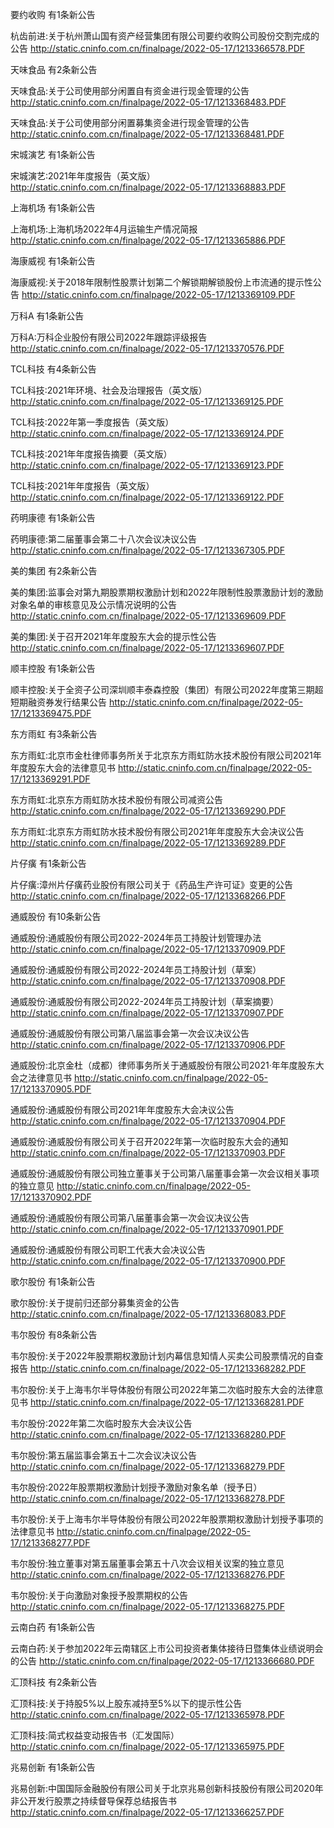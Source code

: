 要约收购 有1条新公告 

杭齿前进:关于杭州萧山国有资产经营集团有限公司要约收购公司股份交割完成的公告 http://static.cninfo.com.cn/finalpage/2022-05-17/1213366578.PDF 

天味食品 有2条新公告 

天味食品:关于公司使用部分闲置自有资金进行现金管理的公告 http://static.cninfo.com.cn/finalpage/2022-05-17/1213368483.PDF 

天味食品:关于公司使用部分闲置募集资金进行现金管理的公告 http://static.cninfo.com.cn/finalpage/2022-05-17/1213368481.PDF 

宋城演艺 有1条新公告 

宋城演艺:2021年年度报告（英文版） http://static.cninfo.com.cn/finalpage/2022-05-17/1213368883.PDF 

上海机场 有1条新公告 

上海机场:上海机场2022年4月运输生产情况简报 http://static.cninfo.com.cn/finalpage/2022-05-17/1213365886.PDF 

海康威视 有1条新公告 

海康威视:关于2018年限制性股票计划第二个解锁期解锁股份上市流通的提示性公告 http://static.cninfo.com.cn/finalpage/2022-05-17/1213369109.PDF 

万科A 有1条新公告 

万科A:万科企业股份有限公司2022年跟踪评级报告 http://static.cninfo.com.cn/finalpage/2022-05-17/1213370576.PDF 

TCL科技 有4条新公告 

TCL科技:2021年环境、社会及治理报告（英文版） http://static.cninfo.com.cn/finalpage/2022-05-17/1213369125.PDF 

TCL科技:2022年第一季度报告（英文版） http://static.cninfo.com.cn/finalpage/2022-05-17/1213369124.PDF 

TCL科技:2021年年度报告摘要（英文版） http://static.cninfo.com.cn/finalpage/2022-05-17/1213369123.PDF 

TCL科技:2021年年度报告（英文版） http://static.cninfo.com.cn/finalpage/2022-05-17/1213369122.PDF 

药明康德 有1条新公告 

药明康德:第二届董事会第二十八次会议决议公告 http://static.cninfo.com.cn/finalpage/2022-05-17/1213367305.PDF 

美的集团 有2条新公告 

美的集团:监事会对第九期股票期权激励计划和2022年限制性股票激励计划的激励对象名单的审核意见及公示情况说明的公告 http://static.cninfo.com.cn/finalpage/2022-05-17/1213369609.PDF 

美的集团:关于召开2021年年度股东大会的提示性公告 http://static.cninfo.com.cn/finalpage/2022-05-17/1213369607.PDF 

顺丰控股 有1条新公告 

顺丰控股:关于全资子公司深圳顺丰泰森控股（集团）有限公司2022年度第三期超短期融资券发行结果公告 http://static.cninfo.com.cn/finalpage/2022-05-17/1213369475.PDF 

东方雨虹 有3条新公告 

东方雨虹:北京市金杜律师事务所关于北京东方雨虹防水技术股份有限公司2021年年度股东大会的法律意见书 http://static.cninfo.com.cn/finalpage/2022-05-17/1213369291.PDF 

东方雨虹:北京东方雨虹防水技术股份有限公司减资公告 http://static.cninfo.com.cn/finalpage/2022-05-17/1213369290.PDF 

东方雨虹:北京东方雨虹防水技术股份有限公司2021年年度股东大会决议公告 http://static.cninfo.com.cn/finalpage/2022-05-17/1213369289.PDF 

片仔癀 有1条新公告 

片仔癀:漳州片仔癀药业股份有限公司关于《药品生产许可证》变更的公告 http://static.cninfo.com.cn/finalpage/2022-05-17/1213368266.PDF 

通威股份 有10条新公告 

通威股份:通威股份有限公司2022-2024年员工持股计划管理办法 http://static.cninfo.com.cn/finalpage/2022-05-17/1213370909.PDF 

通威股份:通威股份有限公司2022-2024年员工持股计划（草案） http://static.cninfo.com.cn/finalpage/2022-05-17/1213370908.PDF 

通威股份:通威股份有限公司2022-2024年员工持股计划（草案摘要） http://static.cninfo.com.cn/finalpage/2022-05-17/1213370907.PDF 

通威股份:通威股份有限公司第八届监事会第一次会议决议公告 http://static.cninfo.com.cn/finalpage/2022-05-17/1213370906.PDF 

通威股份:北京金杜（成都）律师事务所关于通威股份有限公司2021·年年度股东大会之法律意见书 http://static.cninfo.com.cn/finalpage/2022-05-17/1213370905.PDF 

通威股份:通威股份有限公司2021年年度股东大会决议公告 http://static.cninfo.com.cn/finalpage/2022-05-17/1213370904.PDF 

通威股份:通威股份有限公司关于召开2022年第一次临时股东大会的通知 http://static.cninfo.com.cn/finalpage/2022-05-17/1213370903.PDF 

通威股份:通威股份有限公司独立董事关于公司第八届董事会第一次会议相关事项的独立意见 http://static.cninfo.com.cn/finalpage/2022-05-17/1213370902.PDF 

通威股份:通威股份有限公司第八届董事会第一次会议决议公告 http://static.cninfo.com.cn/finalpage/2022-05-17/1213370901.PDF 

通威股份:通威股份有限公司职工代表大会决议公告 http://static.cninfo.com.cn/finalpage/2022-05-17/1213370900.PDF 

歌尔股份 有1条新公告 

歌尔股份:关于提前归还部分募集资金的公告 http://static.cninfo.com.cn/finalpage/2022-05-17/1213368083.PDF 

韦尔股份 有8条新公告 

韦尔股份:关于2022年股票期权激励计划内幕信息知情人买卖公司股票情况的自查报告 http://static.cninfo.com.cn/finalpage/2022-05-17/1213368282.PDF 

韦尔股份:关于上海韦尔半导体股份有限公司2022年第二次临时股东大会的法律意见书 http://static.cninfo.com.cn/finalpage/2022-05-17/1213368281.PDF 

韦尔股份:2022年第二次临时股东大会决议公告 http://static.cninfo.com.cn/finalpage/2022-05-17/1213368280.PDF 

韦尔股份:第五届监事会第五十二次会议决议公告 http://static.cninfo.com.cn/finalpage/2022-05-17/1213368279.PDF 

韦尔股份:2022年股票期权激励计划授予激励对象名单（授予日） http://static.cninfo.com.cn/finalpage/2022-05-17/1213368278.PDF 

韦尔股份:关于上海韦尔半导体股份有限公司2022年股票期权激励计划授予事项的法律意见书 http://static.cninfo.com.cn/finalpage/2022-05-17/1213368277.PDF 

韦尔股份:独立董事对第五届董事会第五十八次会议相关议案的独立意见 http://static.cninfo.com.cn/finalpage/2022-05-17/1213368276.PDF 

韦尔股份:关于向激励对象授予股票期权的公告 http://static.cninfo.com.cn/finalpage/2022-05-17/1213368275.PDF 

云南白药 有1条新公告 

云南白药:关于参加2022年云南辖区上市公司投资者集体接待日暨集体业绩说明会的公告 http://static.cninfo.com.cn/finalpage/2022-05-17/1213366680.PDF 

汇顶科技 有2条新公告 

汇顶科技:关于持股5%以上股东减持至5%以下的提示性公告 http://static.cninfo.com.cn/finalpage/2022-05-17/1213365978.PDF 

汇顶科技:简式权益变动报告书（汇发国际） http://static.cninfo.com.cn/finalpage/2022-05-17/1213365975.PDF 

兆易创新 有1条新公告 

兆易创新:中国国际金融股份有限公司关于北京兆易创新科技股份有限公司2020年非公开发行股票之持续督导保荐总结报告书 http://static.cninfo.com.cn/finalpage/2022-05-17/1213366257.PDF 

